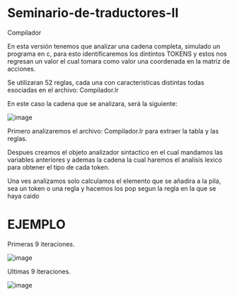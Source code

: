 # Seminario-de-traductores-II
Compilador

En esta versión tenemos que analizar una cadena completa, simulado un programa en c, para esto identificaremos los dintintos TOKENS y estos nos regresan un valor el cual tomara como valor una coordenada en la matriz de acciones.

Se utilizaran 52 reglas, cada una con caracteristicas distintas todas esociadas en el archivo: Compilador.lr

En este caso la cadena que se analizara, será la siguiente: 

![image](https://github.com/luisalfello/SSeminario-de-traductores-II/assets/84816868/7ebaf3ba-c03c-4e97-a4e0-deaa6c50b383)

Primero analizaremos el archivo: Compilador.lr para extraer la tabla y las reglas.

Despues creamos el objeto analizador sintactico en el cual mandamos las variables anteriores y ademas la cadena la cual haremos el analisis lexico para obtener el tipo de cada token.

Una ves analizamos solo calculamos el elemento que se añadira a la pila, sea un token o una regla y hacemos los pop segun la regla en la que se haya caido

# EJEMPLO

Primeras 9 iteraciones.

![image](https://github.com/luisalfello/SSeminario-de-traductores-II/assets/84816868/b8b80c90-0f91-4aee-9fb6-67c7977fac20)

Ultimas 9 iteraciones.

![image](https://github.com/luisalfello/SSeminario-de-traductores-II/assets/84816868/8d3278a5-3d1c-4460-ae4e-55bd697bc9ef)

